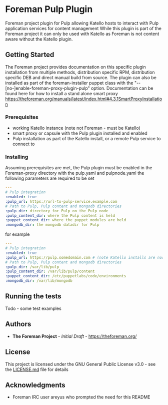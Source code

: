 #  Foreman Pulp Plugin

Foreman project plugin for Pulp allowing Katello hosts to interact with Pulp application services for content management
While this plugin is part of the Foreman project it can only be used with Katello as Foreman is not content aware without the Katello plugin.

## Getting Started

The Foreman project provides documentation on this specific plugin installation from multiple methods, distribution specific RPM, distribution specific DEB and direct manual build from source. 
The plugin can also be installed as part of the foreman-installer puppet class with the "--[no-]enable-foreman-proxy-plugin-pulp" option.
Documentation can be found here for how to install a stand alone smart proxy https://theforeman.org/manuals/latest/index.html#4.3.1SmartProxyInstallation

### Prerequisites

* working Katello instance (note not Foreman - must be Katello)
* smart proxy or capsule with the Pulp plugin installed and enabled
* Pulp installation as part of the Katello install, or a remote Pulp service to connect to


### Installing

Assuming prerequisites are met, the Pulp plugin must be enabled in the Foreman-proxy directory with the pulp.yaml and pulpnode.yaml
the following parameters are required to be set

```yaml
---
# Pulp integration
:enabled: true
:pulp_url: https://url-to-pulp-service.example.com
# Path to Pulp, Pulp content and mongodb directories
:pulp_dir: directory for Pulp on the Pulp node
:pulp_content_dir: where the Pulp content is held
:puppet_content_dir: where the puppet modules are held
:mongodb_dir: the mongodb datadir for Pulp
```

for example

```yaml
---
# Pulp integration
:enabled: true
:pulp_url: https://pulp.somedomain.com # (note Katello installs are normally https://katelloname.somedomain.com/pulp)
# Path to Pulp, Pulp content and mongodb directories
:pulp_dir: /var/lib/pulp
:pulp_content_dir: /var/lib/pulp/content
:puppet_content_dir: /etc/puppetlabs/code/environments
:mongodb_dir: /var/lib/mongodb
```

## Running the tests

Todo - some test examples


## Authors

* **The Foreman Project** - *Initial Draft* - https://theforeman.org/

## License

This project is licensed under the GNU General Public License v3.0 - see the [LICENSE.md](LICENSE.md) file for details

## Acknowledgments

* Foreman IRC user areyus who prompted the need for this README
